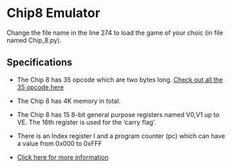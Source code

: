 # Chip8 Emulator

Change the file name in the line 274 to load the game of your choic (in file named Chip_8.py).

## Specifications

- The Chip 8 has 35 opcode which are two bytes long.
  [Check out all the 35 opcode here](https://en.wikipedia.org/wiki/CHIP-8)

- The Chip 8 has 4K memory in total.

- The Chip 8 has 15 8-bit general purpose registers named V0,V1 up to VE. The 16th register is used for the ‘carry flag’.

- There is an Index register I and a program counter (pc) which can have a value from 0x000 to 0xFFF

- [Click here for more information](http://www.multigesture.net/articles/how-to-write-an-emulator-chip-8-interpreter/)
